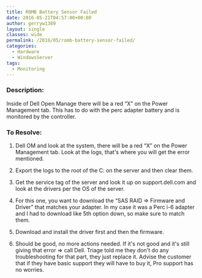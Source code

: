 ```yaml
---
title: ROMB Battery Sensor Failed
date: 2016-05-21T04:57:00+00:00
author: gerryw1389
layout: single
classes: wide
permalink: /2016/05/romb-battery-sensor-failed/
categories:
  - Hardware
  - WindowsServer
tags:
  - Monitoring
---
```

<!--more-->

### Description:

Inside of Dell Open Manage there will be a red &#8220;X&#8221; on the Power Management tab. This has to do with the perc adapter battery and is monitored by the controller.

### To Resolve:

1. Dell OM and look at the system, there will be a red &#8220;X&#8221; on the Power Management tab. Look at the logs, that's where you will get the error mentioned.

2. Export the logs to the root of the C: on the server and then clear them.

3. Get the service tag of the server and look it up on support.dell.com and look at the drivers per the OS of the server.

4. For this one, you want to download the &#8220;SAS RAID => Firmware and Driver&#8221; that matches your adapter. In my case it was a Perc i-6 adapter and I had to download like 5th option down, so make sure to match them.

5. Download and install the driver first and then the firmware.

6. Should be good, no more actions needed. If it's not good and it's still giving that error => call Dell. Triage told me they don't do any troubleshooting for that part, they just replace it. Advise the customer that if they have basic support they will have to buy it, Pro support has no worries.